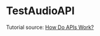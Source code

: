 # TestAudioAPI
Tutorial source: [How Do APIs Work?](https://developer.mozilla.org/en-US/docs/Learn/JavaScript/Client-side_web_APIs/Introduction#how_do_apis_work)
